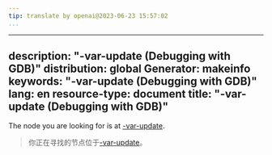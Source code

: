 ```yaml
---
tip: translate by openai@2023-06-23 15:57:02
...
```

---
description: "-var-update (Debugging with GDB)"
distribution: global
Generator: makeinfo
keywords: "-var-update (Debugging with GDB)"
lang: en
resource-type: document
title: "-var-update (Debugging with GDB)"
-----------------------------------------

The node you are looking for is at [-var-update](GDB_002fMI-Variable-Objects.html#g_t_002dvar_002dupdate).

> 你正在寻找的节点位于[-var-update](GDB_002fMI-Variable-Objects.html#g_t_002dvar_002dupdate)。
